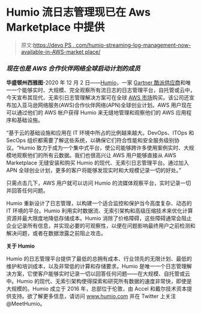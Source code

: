 # Humio 流日志管理现已在 Aws Marketplace 中提供

> 原文:[https://devo PS . com/humio-streaming-log-management-now-available-in-AWS-market place/](https://devops.com/humio-streaming-log-management-now-available-in-aws-marketplace/)

### *现在也是 AWS 合作伙伴网络全球启动计划的成员*

**华盛顿州西雅图**-2020 年 12 月 2 日——[Humio](https://www.humio.com/)，一家 [Gartner 酷派供应商](https://www.humio.com/cool-vendor-2020)和唯一一个能够实时、大规模、完全观察所有流日志的日志管理平台，自托管或云中，今天宣布其现代、无索引日志管理解决方案可在全球 [AWS 市场](https://aws.amazon.com/)购买。该公司还宣布加入亚马逊网络服务(AWS)合作伙伴网络(APN)全球创业计划。AWS 用户现在可以通过他们的 AWS 帐户获得 Humio 来无缝地管理和观察他们的 AWS 应用程序和基础设施。

“基于云的基础设施和应用在 IT 环境中所占的比例越来越大。DevOps、ITOps 和 SecOps 组织都需要了解这些系统，以确保它们符合性能和安全服务级别协议。“Humio 致力于成为一个集中式平台，使公司能够跨许多使用案例实时、大规模地观察他们的所有云数据。我们也很高兴让 AWS 用户能够直接从 AWS Marketplace 无缝安装和购买 Humio 的现代、无索引日志管理平台。通过加入 APN 全球创业计划，更多的客户将能够发现实时和大规模记录一切的好处。”

只需点击几下，AWS 用户就可以访问 Humio 的流媒体观察平台，实时记录一切并回答任何问题。

Humio 重新设计了日志管理，以构建一个适合监控和保护当今高度复杂、动态的 IT 环境的平台。Humio 利用实时数据流、无索引架构和高级压缩技术来优化计算资源并最大限度地降低存储成本。Humio 消除了价格障碍，这些障碍通常会阻止企业记录所有信息，并实现必要的可观察性，以便在问题影响最终用户之前检测和解决问题，或者在数据泄露之前阻止攻击。

**关于 Humio**

Humio 的日志管理平台提供了最低的总拥有成本、行业领先的无限计划、最低的维护和培训成本，以及非常低的计算和存储要求。Humio 是唯一一个日志管理解决方案，它使客户能够实时记录一切以回答任何问题——在大规模、自托管或云中。Humio 的现代、无索引架构使得探索和研究所有数据的速度非常快，即使是大规模的。Humio 成立于 2016 年，总部位于伦敦，由 Accel 和戴尔技术资本提供支持。欲了解更多信息，请访问 www.humio.com 并在 Twitter 上关注@MeetHumio。